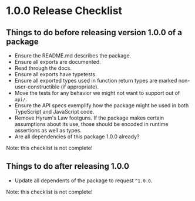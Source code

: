 # 1.0.0 Release Checklist

## Things to do before releasing version 1.0.0 of a package

- Ensure the README.md describes the package.
- Ensure all exports are documented.
- Read through the docs.
- Ensure all exports have typetests.
- Ensure all exported types used in function return types are marked
  non-user-constructible (if appropriate).
- Move the tests for any behavior we might not want to support out of `api/`.
- Ensure the API specs exemplify how the package might be used in both
  TypeScript and JavaScript code.
- Remove Hyrum's Law footguns. If the package makes certain assumptions about
  its use, those should be encoded in runtime assertions as well as types.
- Are all dependencies of this package 1.0.0 already?

Note: this checklist is not complete!

## Things to do after releasing 1.0.0

- Update all dependents of the package to request `^1.0.0`.

Note: this checklist is not complete!
